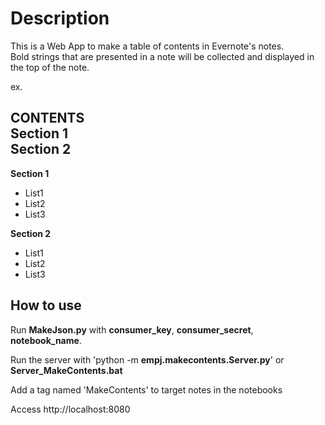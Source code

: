 Description
===========
This is a Web App to make a table of contents in Evernote's notes.  
Bold strings that are presented in a note will be collected and displayed in the top of the note.  

ex.  

**CONTENTS**  
**Section 1**  
**Section 2**  
---
**Section 1**  
* List1
* List2
* List3  
    
**Section 2**  
* List1
* List2
* List3
    
How to use
--------
Run **MakeJson.py** with **consumer_key**, **consumer_secret**, **notebook_name**.  
  
Run the server with 'python -m **empj.makecontents.Server.py**' or **Server_MakeContents.bat**  

Add a tag named 'MakeContents' to target notes in the notebooks  

Access http://localhost:8080 
